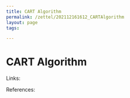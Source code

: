 ```yaml
---
title: CART Algorithm
permalink: /zettel/202112161612_CARTAlgorithm
layout: page
tags: 

---
```

# CART Algorithm



Links: 

References: 

